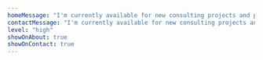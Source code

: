 ```yaml
---
homeMessage: "I'm currently available for new consulting projects and product leadership roles. If you have an opportunity in mind, I’d be glad to explore how I can support your team. [Let's Connect](/lets-work-together#contact)"
contactMessage: "I'm currently available for new consulting projects and product leadership roles. If you have an opportunity in mind, I’d be glad to explore how I can support your team."
level: "high"
showOnAbout: true
showOnContact: true
---
```

